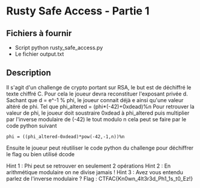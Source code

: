 # Rusty Safe Access - Partie 1

## Fichiers à fournir

- Script python rusty_safe_access.py
- Le fichier output.txt

## Description

Il s'agit d'un challenge de crypto portant sur RSA, le but est de déchiffré le texte chiffré C. Pour cela le joueur devra reconstituer l'exposant privée d. Sachant que d = e^-1 % phi, le joueur connait déjà e ainsi qu'une valeur altéré de phi. 
Tel que phi_altered = (phi*(-42)+0xdead)%n
Pour retrouver la valeur de phi, le joueur doit soustraire 0xdead à phi_altered puis multiplier par l'inverse modulaire de (-42) le tout modulo n cela peut se faire par le code python suivant
```
phi = ((phi_altered-0xdead)*pow(-42,-1,n))%n
```
Ensuite le joueur peut réutiliser le code python du challenge pour déchiffrer le flag ou bien utilisé dcode

Hint 1 : Phi peut se retrouver en seulement 2 opérations
Hint 2 : En arithmétique modulaire on ne divise jamais !
Hint 3 : Avez vous entendu parlez de l'inverse modulaire ?
Flag : CTFAC{Kn0wn_4lt3r3d_Ph1_1s_t0_Ez!}